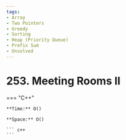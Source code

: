 ```yaml
---
tags:
- Array
- Two Pointers
- Greedy
- Sorting
- Heap (Priority Queue)
- Prefix Sum
- Unsolved
---
```



# 253. Meeting Rooms II

=== "C++"

    **Time:** O()

    **Space:** O()

    ``` c++
    ```